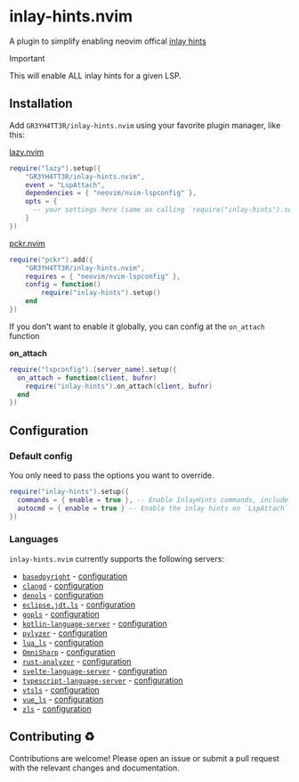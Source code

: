 # inlay-hints.nvim

A plugin to simplify enabling neovim offical [inlay hints](https://github.com/neovim/neovim/pull/23426)

> [!IMPORTANT]
> This will enable ALL inlay hints for a given LSP.

## Installation

Add `GR3YH4TT3R/inlay-hints.nvim` using your favorite plugin manager, like this:

[lazy.nvim](https://github.com/folke/lazy.nvim)

```lua
require("lazy").setup({
    "GR3YH4TT3R/inlay-hints.nvim",
    event = "LspAttach",
    dependencies = { "neovim/nvim-lspconfig" },
    opts = {
      -- your settings here (same as calling `require("inlay-hints").setup()`)
    }
})
```

[pckr.nvim](https://github.com/lewis6991/pckr.nvim)

```lua
require("pckr").add({
    "GR3YH4TT3R/inlay-hints.nvim",
    requires = { "neovim/nvim-lspconfig" },
    config = function()
        require("inlay-hints").setup()
    end
})
```

If you don't want to enable it globally, you can config at the `on_attach` function

**on_attach**

```lua
require("lspconfig").[server_name].setup({
  on_attach = function(client, bufnr)
    require("inlay-hints").on_attach(client, bufnr)
  end
})
```

## Configuration

### Default config

You only need to pass the options you want to override.

```lua
require("inlay-hints").setup({
  commands = { enable = true }, -- Enable InlayHints commands, include `InlayHintsToggle`, `InlayHintsEnable` and `InlayHintsDisable`
  autocmd = { enable = true } -- Enable the inlay hints on `LspAttach` event
})
```

### Languages

`inlay-hints.nvim` currently supports the following servers:

- [`basedpyright`](https://github.com/DetachHead/basedpyright) - [configuration](./LANGUAGES.md#basedpyright)
- [`clangd`](https://github.com/clangd/clangd) - [configuration](./LANGUAGES.md#clangd)
- [`denols`](https://github.com/denoland/deno/blob/main/cli/lsp) - [configuration](./LANGUAGES.md#denols)
- [`eclipse.jdt.ls`](https://github.com/eclipse-jdtls/eclipse.jdt.ls) - [configuration](./LANGUAGES.md#eclipsejdtls)
- [`gopls`](https://pkg.go.dev/golang.org/x/tools/gopls) - [configuration](./LANGUAGES.md#gopls)
- [`kotlin-language-server`](https://github.com/fwcd/kotlin-language-server) - [configuration](./LANGUAGES.md#kotlin-language-server)
- [`pylyzer`](https://github.com/mtshiba/pylyzer) - [configuration](./LANGUAGES.md#pylyzer)
- [`lua_ls`](https://github.com/LuaLS/lua-language-server) - [configuration](./LANGUAGES.md#lua_ls)
- [`OmniSharp`](https://github.com/OmniSharp/omnisharp-roslyn) - [configuration](./LANGUAGES.md#omnisharp)
- [`rust-analyzer`](https://github.com/rust-lang/rust-analyzer) - [configuration](./LANGUAGES.md#rust-analyzer)
- [`svelte-language-server`](https://github.com/sveltejs/language-tools) - [configuration](./LANGUAGES.md#svelte-language-server)
- [`typescript-language-server`](https://github.com/microsoft/TypeScript/wiki/Standalone-Server-(tsserver)) - [configuration](./LANGUAGES.md#typescript-language-server-tsserver)
- [`vtsls`](https://github.com/yioneko/vtsls) - [configuration](./LANGUAGES.md#vtsls)
- [`vue_ls`](https://github.com/vuejs/language-tools) - [configuration](./LANGUAGES.md#vue)
- [`zls`](https://github.com/zigtools/zls) - [configuration](./LANGUAGES.md#zls)

## Contributing ♻️

Contributions are welcome! Please open an issue or submit a pull request with
the relevant changes and documentation.
